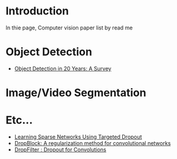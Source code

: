 # Introduction
In thie page, Computer vision paper list by read me
# Object Detection 
- [Object Detection in 20 Years: A Survey](https://arxiv.org/abs/1905.05055)  
# Image/Video Segmentation  
# Etc...  
- [Learning Sparse Networks Using Targeted Dropout](https://arxiv.org/abs/1905.13678)  
- [DropBlock: A regularization method for convolutional networks](https://arxiv.org/abs/1810.12890)  
- [DropFilter : Dropout for Convolutions](https://arxiv.org/abs/1810.09849)  